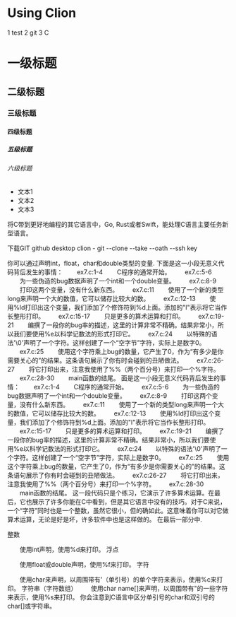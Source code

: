 # Using Clion 
1 test
2 git
3 C

# 一级标题
## 二级标题
### 三级标题
#### 四级标题
##### 五级标题
###### 六级标题 

- 文本1
- 文本2
- 文本3

将C带到更好地编程的其它语言中，Go,  Rust或者Swift，能处理C语言主要任务新型语言。

下载GIT
github desktop
clion - git
--clone --take --oath --ssh key

你可以通过声明int，float，char和double类型的变量.
下面是这一小段无意义代码背后发生的事情：
　　ex7.c:1-4
　　C程序的通常开始。
　　ex7.c:5-6
　　为一些伪造的bug数据声明了一个int和一个double变量。
　　ex7.c:8-9
　　打印这两个变量，没有什么新东西。
　　ex7.c:11
　　使用了一个新的类型long来声明一个大的数值，它可以储存比较大的数。
　　ex7.c:12-13
　　使用%ld打印出这个变量，我们添加了个修饰符到%d上面。添加的"l"表示将它当作长整形打印。
　　ex7.c:15-17
　　只是更多的算术运算和打印。
　　ex7.c:19-21
　　编撰了一段你的bug率的描述，这里的计算非常不精确。结果非常小，所以我们要使用%e以科学记数法的形式打印它。
　　ex7.c:24
　　以特殊的语法'\0'声明了一个字符。这样创建了一个“空字节”字符，实际上是数字0。
　　ex7.c:25
　　使用这个字符乘上bug的数量，它产生了0，作为“有多少是你需要关心的”的结果。这条语句展示了你有时会碰到的丑陋做法。
　　ex7.c:26-27
　　将它打印出来，注意我使用了%%（两个百分号）来打印一个%字符。
　　ex7.c:28-30
　　main函数的结尾。
面是这一小段无意义代码背后发生的事情：
　　ex7.c:1-4
　　C程序的通常开始。
　　ex7.c:5-6
　　为一些伪造的bug数据声明了一个int和一个double变量。
　　ex7.c:8-9
　　打印这两个变量，没有什么新东西。
　　ex7.c:11
　　使用了一个新的类型long来声明一个大的数值，它可以储存比较大的数。
　　ex7.c:12-13
　　使用%ld打印出这个变量，我们添加了个修饰符到%d上面。添加的"l"表示将它当作长整形打印。
　　ex7.c:15-17
　　只是更多的算术运算和打印。
　　ex7.c:19-21
　　编撰了一段你的bug率的描述，这里的计算非常不精确。结果非常小，所以我们要使用%e以科学记数法的形式打印它。
　　ex7.c:24
　　以特殊的语法'\0'声明了一个字符。这样创建了一个“空字节”字符，实际上是数字0。
　　ex7.c:25
　　使用这个字符乘上bug的数量，它产生了0，作为“有多少是你需要关心的”的结果。这条语句展示了你有时会碰到的丑陋做法。
　　ex7.c:26-27
　　将它打印出来，注意我使用了%%（两个百分号）来打印一个%字符。
　　ex7.c:28-30
　　main函数的结尾。
这一段代码只是个练习，它演示了许多算术运算。在最后，它也展示了许多你能在C中看到，但是其它语言中没有的技巧。对于C来说，一个“字符”同时也是一个整数，虽然它很小，但的确如此。这意味着你可以对它做算术运算，无论是好是坏，许多软件中也是这样做的。
在最后一部分中.


整数

　　使用int声明，使用%d来打印。
浮点

　　使用float或double声明，使用%f来打印。
字符

　　使用char来声明，以周围带有'（单引号）的单个字符来表示，使用%c来打印。
字符串（字符数组）
　　使用char name[]来声明，以周围带有"的一些字符来表示，使用%s来打印。
你会注意到C语言中区分单引号的char和双引号的char[]或字符串。
